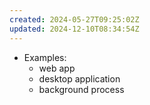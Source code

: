 ```yaml
---
created: 2024-05-27T09:25:02Z
updated: 2024-12-10T08:34:54Z
---
```

- Examples:
	- web app
	- desktop application
	- background process